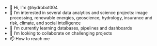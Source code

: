 - 👋 Hi, I’m @hydrobot004
- 👀 I’m interested in several data analytics and science projects:
image processing, renewable energies, geoscience, hydrology, insurance and risk, climate, and social intelligence
- 🌱 I’m currently learning databases, pipelines and dashboards
- 💞️ I’m looking to collaborate on challenging projects
- 📫 How to reach me 

<!---
hydrobot004/hydrobot004 is a ✨ special ✨ repository because its `README.md` (this file) appears on your GitHub profile.
You can click the Preview link to take a look at your changes.
--->
